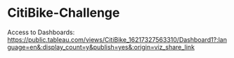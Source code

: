 # CitiBike-Challenge

Access to Dashboards: https://public.tableau.com/views/CitiBike_16217327563310/Dashboard1?:language=en&:display_count=y&publish=yes&:origin=viz_share_link

